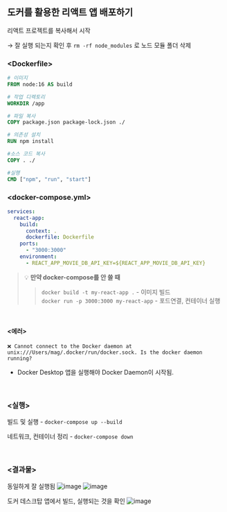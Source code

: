 ## 도커를 활용한 리액트 앱 배포하기

리액트 프로젝트를 복사해서 시작 

→ 잘 실행 되는지 확인 후 `rm -rf node_modules` 로 노드 모듈 폴더 삭제

### &lt;Dockerfile&gt;

```dockerfile
# 이미지
FROM node:16 AS build

# 작업 디렉토리
WORKDIR /app

# 파일 복사
COPY package.json package-lock.json ./

# 의존성 설치
RUN npm install

#소스 코드 복사
COPY . ./

#실행
CMD ["npm", "run", "start"]
```

### <docker-compose.yml>

```yaml
services:
  react-app:
    build: 
      context: .
      dockerfile: Dockerfile
    ports:
      - "3000:3000"
    environment:
      - REACT_APP_MOVIE_DB_API_KEY=${REACT_APP_MOVIE_DB_API_KEY}
```

> 💡 **만약 docker-compose를 안 쓸 때**
>> `docker build -t my-react-app .` - 이미지 빌드 <br/>
>> `docker run -p 3000:3000 my-react-app` - 포드연결, 컨테이너 실행

<br/>

#### <에러>

```
❌ Cannot connect to the Docker daemon at unix:///Users/mag/.docker/run/docker.sock. Is the docker daemon running?
```


- Docker Desktop 앱을 실행해야 Docker Daemon이 시작됨.
<br/>

### <실행>

빌드 및 실행 - `docker-compose up --build`

네트워크, 컨테이너 정리 - `docker-compose down`

<br/>

### <결과물>
동일하게 잘 실행됨
![image](https://github.com/user-attachments/assets/15d054a6-31b4-4472-9df3-da6427c207a3)
![image](https://github.com/user-attachments/assets/e60adc05-8d7d-4f71-a6d1-8b3b7a627f41)

도커 데스크탑 앱에서 빌드, 실행되는 것을 확인
![image](https://github.com/user-attachments/assets/3cc071f5-b2bd-4075-8645-a1b8ccfb0b81)





